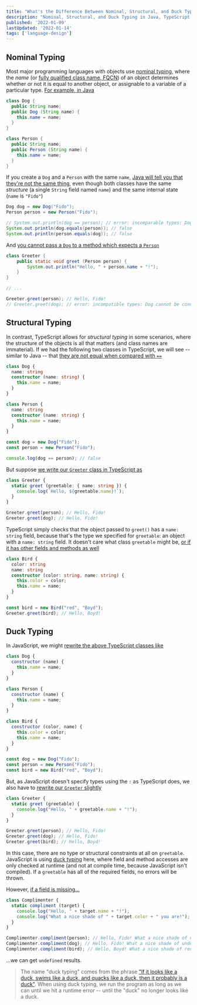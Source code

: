 ```yaml
---
title: "What's the Difference Between Nominal, Structural, and Duck Typing?"
description: "Nominal, Structural, and Duck Typing in Java, TypeScript, and JavaScript"
published: '2022-01-09'
lastUpdated: '2022-01-14'
tags: ['language-design']
---
```


## Nominal Typing

Most major programming languages with objects use [nominal typing](https://en.wikipedia.org/wiki/Nominal_type_system), where the _name_ (or [fully qualified class name, FQCN](https://en.wikipedia.org/wiki/Fully_qualified_name)) of an object determines whether or not it is equal to another object, or assignable to a variable of a particular type. [For example, in Java](https://www.mycompiler.io/view/BDKXhWg)

```java
class Dog {
  public String name;
  public Dog (String name) {
    this.name = name;
  }
}

class Person {
  public String name;
  public Person (String name) {
    this.name = name;
  }
}
```

If you create a `Dog` and a `Person` with the same `name`, [Java will tell you that they're not the same thing](https://www.mycompiler.io/view/JJSt7fK), even though both classes have the same _structure_ (a single `String` field named `name`) and the same internal state (`name` is `"Fido"`)

```java
Dog dog = new Dog("Fido");
Person person = new Person("Fido");

// System.out.println(dog == person); // error: incomparable types: Dog and Person
System.out.println(dog.equals(person)); // false
System.out.println(person.equals(dog)); // false
```

And [you cannot pass a `Dog` to a method which expects a `Person`](https://www.mycompiler.io/view/88L7lwy)

```java
class Greeter {
    public static void greet (Person person) {
        System.out.println("Hello, " + person.name + "!");
    }
}

// ...

Greeter.greet(person); // Hello, Fido!
// Greeter.greet(dog); // error: incompatible types: Dog cannot be converted to Person
```

## Structural Typing

In contrast, TypeScript allows for _structural typing_ in some scenarios, where the structure of the objects is all that matters (and class names are immaterial). If we had the following two classes in TypeScript, we will see -- similar to Java -- that [they are not equal when compared with `==`](https://www.typescriptlang.org/play?#code/MYGwhgzhAEAiD2BzaBvAUNaA7MBbApgFzQQAuATgJZaIbTDxZnkCuwp850AFDgcc2qIAlKjqZSAC0oQAdH3zQAvNjz4A3HQC+aHWlCQYABXzkIjMZgUCKQugyYU2HLrzU2qNUekwTpchWVVAk1MHT0HMmgAEyQgrHwAdzgkbgAiADFKWLThTUjSaAAHU3MseKToEzNGdKycvLR9RnMQfFkQVNjkJRUSmqw86AB6YegAMzAQCHwgA)

```ts
class Dog {
  name: string
  constructor (name: string) {
    this.name = name;
  }
}

class Person {
  name: string
  constructor (name: string) {
    this.name = name;
  }
}

const dog = new Dog("Fido");
const person = new Person("Fido");

console.log(dog == person); // false
```

But suppose [we write our `Greeter` class in TypeScript as](https://www.typescriptlang.org/play?#code/MYGwhgzhAEAiD2BzaBvAUNaA7MBbApgFzQQAuATgJZaIbTDxZnkCuwp850AFDgcc2qIAlKjqZSAC0oQAdH3zQAvNjz4A3HQC+aHWlCQYABXzkIjMZgUCKQugyYU2HLrzU2qNUekwTpchWVVAk1MHT0HMmgAEyQgrHwAdzgkbgAiADFKWLThTUjSaAAHU3MseKToEzNGdKycvLR9RnMQfFkQVNjkJRUSmqw86AB6YegAMzAQCHwmgyhoAHFyfHxSU0sSUjBSSmBoRBW1nkPV7YAjNuIUYKItz2Qtb3F6Fvg2jtSAAwAJfBBOgAaaAAEhQpzWYEu7QUWgAhF9GmFdE1lmdTLIIaRuP0ykNRtA-gD4MD6vA4Wg0WsMVjuN18WMiUDoGS4UA)

```ts
class Greeter {
  static greet (greetable: { name: string }) {
    console.log(`Hello, ${greetable.name}!`);
  }
}

Greeter.greet(person); // Hello, Fido!
Greeter.greet(dog); // Hello, Fido!
```

TypeScript simply checks that the object passed to `greet()` has a `name: string` field, because that's the type we specified for `greetable`: an object with a `name: string` field. It doesn't care what class `greetable` might be, [or if it has other fields and methods as well](https://www.typescriptlang.org/play?#code/MYGwhgzhAEAiD2BzaBvAUNaA7MBbApgFzQQAuATgJZaIbTDxZnkCuwp850AFDgcc2qIAlKjqZSAC0oQAdH3zQAvNjz4A3HQC+aHWlCQYABXzkIjMZgUCKQugyYU2HLrzU2qNUekwTpchWVVAk1MHT0HMmgAEyQgrHwAdzgkbgAiADFKWLThTUjSaAAHU3MseKToEzNGdKycvLR9RnMQfFkQVNjkJRUSmqw86AB6YegAMzAQCHwmgyhoAHFyfHxSU0sSUjBSSmBoRBW1nkPV7YAjNuIUYKItz2Qtb3F6Fvg2jtSAAwAJfBBOgAaaAAEhQpzWYEu7QUWgAhF9GmFdE1lmdTLIIaRuP0ykNRtA-gD4MD6vA4Wg0WsMVjuN18WMiUDoGSKfpwAsAEKUcjRTYMTrkDx2Kzue4i16OVjsTg8AWcYU0YHWcVeTZ+GSyeVcFTa0K+KSawIqBT68JzFqFc48vkmyrc3npFbRNLAtKc+AATxdjSp63ImKO2OtvIZhP+zI93rhQA)

```ts
class Bird {
  color: string
  name: string
  constructor (color: string, name: string) {
    this.color = color;
    this.name = name;
  }
}

const bird = new Bird("red", "Boyd");
Greeter.greet(bird); // Hello, Boyd!
```

## Duck Typing

In JavaScript, we might [rewrite the above TypeScript classes like](https://jsfiddle.net/y5vts2Lk/)

```js
class Dog {
  constructor (name) {
    this.name = name;
  }
}

class Person {
  constructor (name) {
    this.name = name;
  }
}

class Bird {
  constructor (color, name) {
    this.color = color;
    this.name = name;
  }
}

const dog = new Dog("Fido");
const person = new Person("Fido");
const bird = new Bird("red", "Boyd");
```

But, as JavaScript doesn't specify types using the `:` as TypeScript does, we also have to [rewrite our `Greeter` slightly](https://jsfiddle.net/y5vts2Lk/1/)

```js
class Greeter {
  static greet (greetable) {
    console.log("Hello, " + greetable.name + "!");
  }
}

Greeter.greet(person); // Hello, Fido!
Greeter.greet(dog); // Hello, Fido!
Greeter.greet(bird); // Hello, Boyd!
```

In this case, there are no type or structural constraints at all on `greetable`. JavaScript is using [duck typing](https://en.wikipedia.org/wiki/Duck_typing) here, where field and method accesses are only checked at runtime (and not at compile time, because JavaScript isn't compiled). If a `greetable` has all of the required fields, no errors will be thrown.

However, [if a field is missing...](https://jsfiddle.net/bjgz7cuo/)

```js
class Complimenter {
  static compliment (target) {
    console.log("Hello, " + target.name + "!");
    console.log("What a nice shade of " + target.color + " you are!");
  }
}

Complimenter.compliment(person); // Hello, Fido! What a nice shade of undefined you are!
Complimenter.compliment(dog); // Hello, Fido! What a nice shade of undefined you are!
Complimenter.compliment(bird); // Hello, Boyd! What a nice shade of red you are!
```

...we can get `undefined` results.

> The name "duck typing" comes from the phrase ["If it looks like a duck, swims like a duck, and quacks like a duck, then it probably is a duck"](https://en.wikipedia.org/wiki/Duck_test). When using duck typing, we run the program as long as we can until we hit a runtime error -- until the "duck" no longer looks like a duck.
